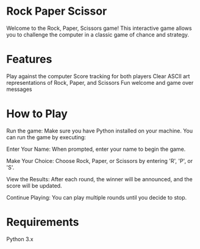 # Rock Paper Scissor
Welcome to the Rock, Paper, Scissors game! This interactive game allows you to challenge the computer in a classic game of chance and strategy.

# Features
Play against the computer
Score tracking for both players
Clear ASCII art representations of Rock, Paper, and Scissors
Fun welcome and game over messages
# How to Play
Run the game: Make sure you have Python installed on your machine. You can run the game by executing:

Enter Your Name: When prompted, enter your name to begin the game.

Make Your Choice: Choose Rock, Paper, or Scissors by entering 'R', 'P', or 'S'.

View the Results: After each round, the winner will be announced, and the score will be updated.

Continue Playing: You can play multiple rounds until you decide to stop.
# Requirements
Python 3.x
